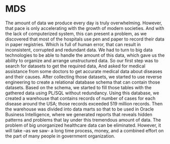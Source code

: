 # MDS
The amount of data we produce every day is truly overwhelming. However, that pace is only accelerating with the growth of modern societies. And with the lack of computerized system, this can present a problem, as we discovered that most of the hospitals use pen and paper to record their data in paper registries. Which is full of human error, that can result in inconsistent, corrupted and redundant data. We had to turn to big data technologies to be able to handle the amount of this data, which gave us the ability to organize and arrange unstructured data. So our first step was to search for datasets to get the required data, And asked for medical assistance from some doctors to get accurate medical data about diseases and their causes. After collecting those datasets, we started to use reverse engineering to create a relational database schema that can contain those datasets. Based on the schema, we started to fill those tables with the gathered data using PL/SQL without redundancy. Using this database, we created a warehouse that contains records of number of cases for each disease around the USA; those records exceeded 519 million records. Then the warehouse was divided into data marts so that to be used in Oracle Business Intelligence, where we generated reports that reveals hidden patterns and problems that lay under this tremendous amount of data. The problem of big unorganized healthcare data can be eliminated. However, it will take –as we saw- a long time process, money, and a combined effort on the part of many people in government organization.
